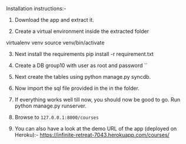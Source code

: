 Installation instructions:-

1) Download the app and extract it.

2) Create a virtual environment inside the extracted folder

virtualenv venv
source venv/bin/activate

3) Next install the requirements pip install -r requirement.txt

4) Create a DB group10 with user as root and password ``

5) Next create the tables using python manage.py syncdb.

6) Now import the sql file provided in the in the folder.

7) If everything works well till now, you should now be good to go. Run python manage.py runserver.

8) Browse to `127.0.0.1:8000/courses`

9) You can also have a look at the demo URL of the app (deployed on Heroku):- 
https://infinite-retreat-7043.herokuapp.com/courses/